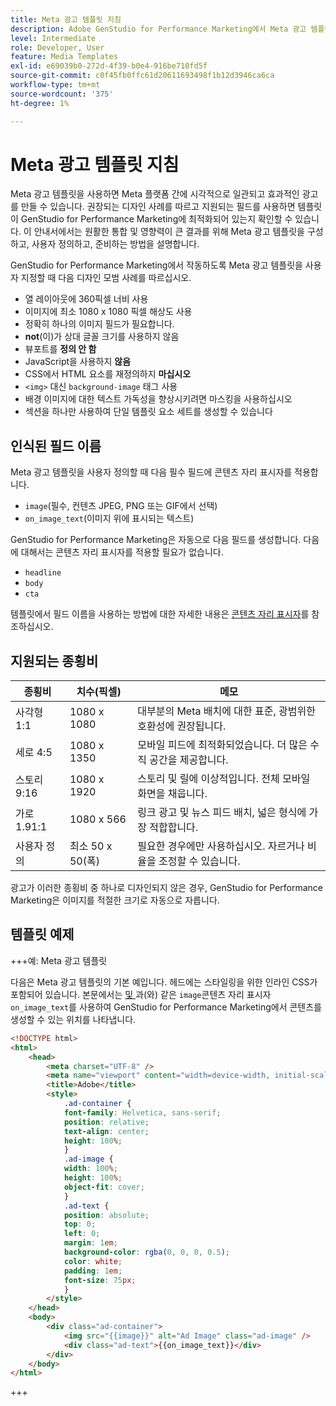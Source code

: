 ```yaml
---
title: Meta 광고 템플릿 지침
description: Adobe GenStudio for Performance Marketing에서 Meta 광고 템플릿을 사용할 때 모범 사례를 따르십시오.
level: Intermediate
role: Developer, User
feature: Media Templates
exl-id: e69039b0-272d-4f39-b0e4-916be710fd5f
source-git-commit: c0f45fb0ffc61d20611693498f1b12d3946ca6ca
workflow-type: tm+mt
source-wordcount: '375'
ht-degree: 1%

---
```


# Meta 광고 템플릿 지침

Meta 광고 템플릿을 사용하면 Meta 플랫폼 간에 시각적으로 일관되고 효과적인 광고를 만들 수 있습니다. 권장되는 디자인 사례를 따르고 지원되는 필드를 사용하면 템플릿이 GenStudio for Performance Marketing에 최적화되어 있는지 확인할 수 있습니다. 이 안내서에서는 원활한 통합 및 영향력이 큰 결과를 위해 Meta 광고 템플릿을 구성하고, 사용자 정의하고, 준비하는 방법을 설명합니다.

GenStudio for Performance Marketing에서 작동하도록 Meta 광고 템플릿을 사용자 지정할 때 다음 디자인 모범 사례를 따르십시오.

- 열 레이아웃에 360픽셀 너비 사용
- 이미지에 최소 1080 x 1080 픽셀 해상도 사용
- 정확히 하나의 이미지 필드가 필요합니다.
- **not**(이)가 상대 글꼴 크기를 사용하지 않음
- 뷰포트를 **정의 안 함**
- JavaScript을 사용하지 **않음**
- CSS에서 HTML 요소를 재정의하지 **마십시오**
- `<img>` 대신 `background-image` 태그 사용
- 배경 이미지에 대한 텍스트 가독성을 향상시키려면 마스킹을 사용하십시오
- 섹션을 하나만 사용하여 단일 템플릿 요소 세트를 생성할 수 있습니다

## 인식된 필드 이름

Meta 광고 템플릿을 사용자 정의할 때 다음 필수 필드에 콘텐츠 자리 표시자를 적용합니다.

- `image`(필수, 컨텐츠 JPEG, PNG 또는 GIF에서 선택)
- `on_image_text`(이미지 위에 표시되는 텍스트)

GenStudio for Performance Marketing은 자동으로 다음 필드를 생성합니다. 다음에 대해서는 콘텐츠 자리 표시자를 적용할 필요가 없습니다.

- `headline`
- `body`
- `cta`

템플릿에서 필드 이름을 사용하는 방법에 대한 자세한 내용은 [콘텐츠 자리 표시자](/help/user-guide/content/customize-template.md#content-placeholders)를 참조하십시오.

## 지원되는 종횡비

| 종횡비 | 치수(픽셀) | 메모 |
|------------------|----------------------------|-----------------------------------------------------------------------|
| 사각형 1:1 | 1080 x 1080 | 대부분의 Meta 배치에 대한 표준, 광범위한 호환성에 권장됩니다. |
| 세로 4:5 | 1080 x 1350 | 모바일 피드에 최적화되었습니다. 더 많은 수직 공간을 제공합니다. |
| 스토리 9:16 | 1080 x 1920 | 스토리 및 릴에 이상적입니다. 전체 모바일 화면을 채웁니다. |
| 가로 1.91:1 | 1080 x 566 | 링크 광고 및 뉴스 피드 배치, 넓은 형식에 가장 적합합니다. |
| 사용자 정의 | 최소 50 x 50(폭) | 필요한 경우에만 사용하십시오. 자르거나 비율을 조정할 수 있습니다. |

광고가 이러한 종횡비 중 하나로 디자인되지 않은 경우, GenStudio for Performance Marketing은 이미지를 적절한 크기로 자동으로 자릅니다.

## 템플릿 예제

+++예: Meta 광고 템플릿

<!-- Does this need to be a precise size? -->

다음은 Meta 광고 템플릿의 기본 예입니다. 헤드에는 스타일링을 위한 인라인 CSS가 포함되어 있습니다. 본문에서는 [ 및 ](#content-placeholders)과(와) 같은 `image`콘텐츠 자리 표시자`on_image_text`를 사용하여 GenStudio for Performance Marketing에서 콘텐츠를 생성할 수 있는 위치를 나타냅니다.

```html {line-numbers="true" highlight="33"}
<!DOCTYPE html>
<html>
    <head>
        <meta charset="UTF-8" />
        <meta name="viewport" content="width=device-width, initial-scale=1.0" />
        <title>Adobe</title>
        <style>
            .ad-container {
            font-family: Helvetica, sans-serif;
            position: relative;
            text-align: center;
            height: 100%;
            }
            .ad-image {
            width: 100%;
            height: 100%;
            object-fit: cover;
            }
            .ad-text {
            position: absolute;
            top: 0;
            left: 0;
            margin: 1em;
            background-color: rgba(0, 0, 0, 0.5);
            color: white;
            padding: 1em;
            font-size: 75px;
            }
        </style>
    </head>
    <body>
        <div class="ad-container">
            <img src="{{image}}" alt="Ad Image" class="ad-image" />
            <div class="ad-text">{{on_image_text}}</div>
        </div>
    </body>
</html>
```

+++
